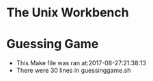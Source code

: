# The Unix Workbench 
# Guessing Game 
* This Make file was ran at:2017-08-27:21:38:13 
* There were 30 lines in guessinggame.sh 
